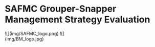# SAFMC Grouper-Snapper Management Strategy Evaluation

<style>
  .col2 {
    columns: 2 200px;         /* number of columns and width in pixels*/
    -webkit-columns: 2 200px; /* chrome, safari */
    -moz-columns: 2 200px;    /* firefox */
  }
  .col3 {
    columns: 3 100px;
    -webkit-columns: 3 100px;
    -moz-columns: 3 100px;
  }
  .col4 {
    columns: 4 100px;
    -webkit-columns: 4 100px;
    -moz-columns: 4 100px;
  }
</style>

<div class="col2">
![](img/SAFMC_logo.png)
![](img/BM_logo.jpg)
</div>
